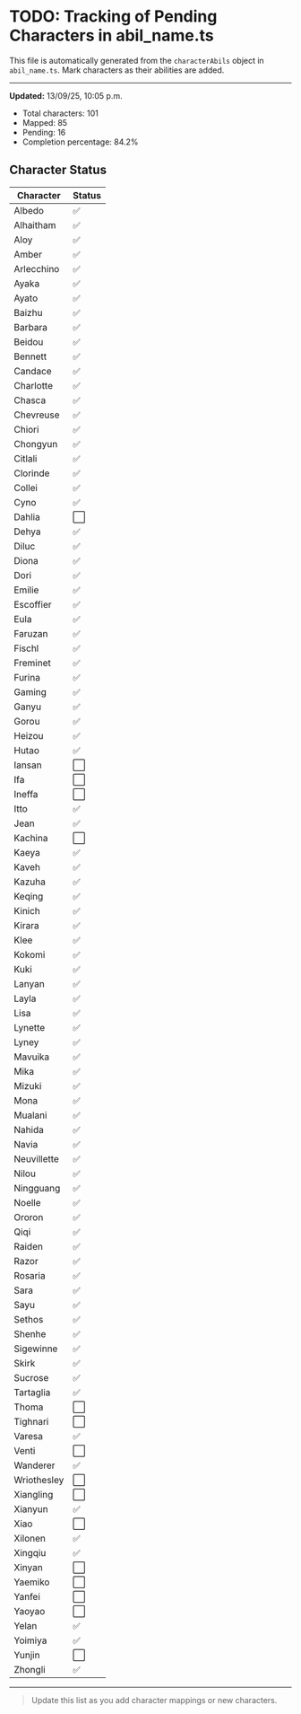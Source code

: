 # TODO: Tracking of Pending Characters in abil_name.ts

This file is automatically generated from the `characterAbils` object in `abil_name.ts`.
Mark characters as their abilities are added.

---

**Updated:** 13/09/25, 10:05 p.m.

- Total characters: 101
- Mapped: 85
- Pending: 16
- Completion percentage: 84.2%

## Character Status

| Character | Status |
|-----------|--------|
| Albedo | ✅ |
| Alhaitham | ✅ |
| Aloy | ✅ |
| Amber | ✅ |
| Arlecchino | ✅ |
| Ayaka | ✅ |
| Ayato | ✅ |
| Baizhu | ✅ |
| Barbara | ✅ |
| Beidou | ✅ |
| Bennett | ✅ |
| Candace | ✅ |
| Charlotte | ✅ |
| Chasca | ✅ |
| Chevreuse | ✅ |
| Chiori | ✅ |
| Chongyun | ✅ |
| Citlali | ✅ |
| Clorinde | ✅ |
| Collei | ✅ |
| Cyno | ✅ |
| Dahlia | ⬜ |
| Dehya | ✅ |
| Diluc | ✅ |
| Diona | ✅ |
| Dori | ✅ |
| Emilie | ✅ |
| Escoffier | ✅ |
| Eula | ✅ |
| Faruzan | ✅ |
| Fischl | ✅ |
| Freminet | ✅ |
| Furina | ✅ |
| Gaming | ✅ |
| Ganyu | ✅ |
| Gorou | ✅ |
| Heizou | ✅ |
| Hutao | ✅ |
| Iansan | ⬜ |
| Ifa | ⬜ |
| Ineffa | ⬜ |
| Itto | ✅ |
| Jean | ✅ |
| Kachina | ⬜ |
| Kaeya | ✅ |
| Kaveh | ✅ |
| Kazuha | ✅ |
| Keqing | ✅ |
| Kinich | ✅ |
| Kirara | ✅ |
| Klee | ✅ |
| Kokomi | ✅ |
| Kuki | ✅ |
| Lanyan | ✅ |
| Layla | ✅ |
| Lisa | ✅ |
| Lynette | ✅ |
| Lyney | ✅ |
| Mavuika | ✅ |
| Mika | ✅ |
| Mizuki | ✅ |
| Mona | ✅ |
| Mualani | ✅ |
| Nahida | ✅ |
| Navia | ✅ |
| Neuvillette | ✅ |
| Nilou | ✅ |
| Ningguang | ✅ |
| Noelle | ✅ |
| Ororon | ✅ |
| Qiqi | ✅ |
| Raiden | ✅ |
| Razor | ✅ |
| Rosaria | ✅ |
| Sara | ✅ |
| Sayu | ✅ |
| Sethos | ✅ |
| Shenhe | ✅ |
| Sigewinne | ✅ |
| Skirk | ✅ |
| Sucrose | ✅ |
| Tartaglia | ✅ |
| Thoma | ⬜ |
| Tighnari | ⬜ |
| Varesa | ✅ |
| Venti | ⬜ |
| Wanderer | ✅ |
| Wriothesley | ⬜ |
| Xiangling | ⬜ |
| Xianyun | ✅ |
| Xiao | ⬜ |
| Xilonen | ✅ |
| Xingqiu | ✅ |
| Xinyan | ⬜ |
| Yaemiko | ⬜ |
| Yanfei | ⬜ |
| Yaoyao | ⬜ |
| Yelan | ✅ |
| Yoimiya | ✅ |
| Yunjin | ⬜ |
| Zhongli | ✅ |
---

> Update this list as you add character mappings or new characters.
